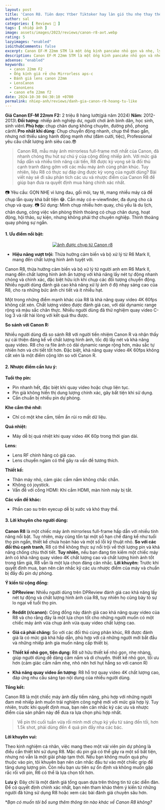 ```yaml
---
layout: post
title: 'Canon R8. Tiên dược Ytber Tiktoker hay làn gió thu nhẹ thay thế Canon RP'
author: sal
categories: [ Reviews 📝 ]
tags: [ nhiếp ảnh ]
image: assets/images/2023/reviews/canon-r8-avt.webp
rating: 5
lazyimages: "enabled"
isGithubComments: false
excerpt: Canon EF-M 22mm STM là một ống kính pancake nhỏ gọn và nhẹ, lý tưởng cho các máy ảnh mirrorless Canon EOS M.
description: Canon EF-M 22mm STM là một ống kính pancake nhỏ gọn và nhẹ, lý tưởng cho các máy ảnh mirrorless Canon EOS M.
adsense: "enabled"
keywords:
  - canon 22mm F2
  - Ống kính giá rẻ cho Mirrorless aps-c
  - Đánh giá lens canon 22mm
  - LensCanon
  - CanonLens
  - canon efm 22mm f2
date: 2024-10-30 04:30:10 +0700
permalink: nhiep-anh/reviews/danh-gia-canon-r8-hoang-tu-like
---
```


**Giá Canon EF-M 22mm F2:** 2 triệu 8 hàng lướt(giá năm 2024)
**Năm:** 2012-2013\\
**Đối tượng:** nhiếp ảnh nghiệp dư, người chơi ảnh bình dân, học sinh, sinh viên\\
**Phù hợp:** chụp chân dung không chuyên, đường phố, phong cảnh\\
**Pro nhất khi dùng**: Chụp chuyển động nhanh, chụp thể thao gần, nhưng nơi thiếu sáng hành động mạnh như (đám cưới, tiệc), Professional yêu cầu chất lượng ảnh siêu cao.😎

> Canon R8, mẫu máy ảnh mirrorless full-frame mới nhất của Canon, đã nhanh chóng thu hút sự chú ý của cộng đồng nhiếp ảnh. Với mức giá hấp dẫn và nhiều tính năng cải tiến, R8 được kỳ vọng sẽ là đối thủ cạnh tranh đáng gờm với các mẫu máy ảnh cùng phân khúc. Tuy nhiên, liệu R8 có thực sự đáp ứng được kỳ vọng của người dùng? Bài viết này sẽ đi sâu phân tích các ưu và nhược điểm của Canon R8 để giúp bạn đưa ra quyết định mua hàng chính xác nhất.

📷 Yêu cầu: GỌN NHẸ vì lưng đau, gối mỏi, tay tê, mang nhiều máy cả để chụp lẫn quay khá bất tiện 😂. Cần máy có e-viewfinder, đa dụng cho cả chụp và quay.
📷 Sử dụng: Mình chụp nhiều hơn quay, chủ yếu là du lịch, chân dung, công việc văn phòng thỉnh thoảng có chụp chân dung, hoạt động, hội thảo, sự kiện, nhưng không phải thợ chuyên nghiệp. Thỉnh thoảng quay phóng sự ngắn.

#### 1\. Ưu điểm nổi bật:

<div class="content" style="text-align:center; ">
<a href="https://i.imgur.com/LEaf7t5"><img loading="lazy" src="https://lh3.googleusercontent.com/pw/AP1GczNWvHqq3t17Hcv-1aEKBTj0FHbfEP9ZnyLccIzzuSmDuyW3-FHJrj5c28dlaBtS8BosxD_5lVtD_Yb-4aCFiIlskSax-F7THeOu9MDAaTCaQd1_UVydCSL27HBVE9fch1TV2x_2nrjhORO50er_38opCw=w611-h917-s-no-gm?authuser=1" title="source: imgur.com" alt="ảnh được chụp từ Canon r8"></a></div>


*   **Hiệu năng vượt trội:** Thừa hưởng cảm biến và bộ xử lý từ R6 Mark II, mang đến chất lượng hình ảnh tuyệt vời.

Canon R8, thừa hưởng cảm biến và bộ xử lý từ người anh em R6 Mark II, mang đến chất lượng hình ảnh ấn tượng với khả năng lấy nét tự động nhanh chóng và chính xác, đặc biệt hữu ích khi chụp các đối tượng chuyển động. Nhiều người dùng đánh giá cao khả năng xử lý ảnh ở độ nhạy sáng cao của R8, cho ra những bức ảnh chi tiết và ít nhiễu hạt.

Một trong những điểm mạnh khác của R8 là khả năng quay video 4K 60fps không cắt xén. Chất lượng video được đánh giá cao, với dải dynamic range rộng và màu sắc chân thực. Nhiều người dùng đã thử nghiệm quay video C-log 3 và rất hài lòng với kết quả thu được.

**So sánh với Canon R:**

Nhiều người dùng đã so sánh R8 với người tiền nhiệm Canon R và nhận thấy sự cải thiện đáng kể về chất lượng hình ảnh, tốc độ lấy nét và khả năng quay video. R8 cho ra file ảnh có dải dynamic range rộng hơn, màu sắc tự nhiên hơn và chi tiết tốt hơn. Đặc biệt, khả năng quay video 4K 60fps không cắt xén là một điểm cộng lớn so với Canon R.


#### 2\. Nhược điểm cần lưu ý:

 **Tuổi thọ pin:**

*   Pin nhanh hết, đặc biệt khi quay video hoặc chụp liên tục.
*   Pin giả không hiển thị dung lượng chính xác, gây bất tiện khi sử dụng.
*   Cần chuẩn bị nhiều pin dự phòng.

**Khe cắm thẻ nhớ:**

*   Chỉ có một khe cắm, tiềm ẩn rủi ro mất dữ liệu.

**Quá nhiệt:**

*   Máy dễ bị quá nhiệt khi quay video 4K 60p trong thời gian dài.

**Lens:**

*   Lens RF chính hãng có giá cao.
*   Lens chuyển ngàm có thể gây ra vấn đề tương thích.

**Thiết kế:**

*   Thân máy nhỏ, cảm giác cầm nắm không chắc chắn.
*   Không có joystick.
*   Vấn đề với cổng HDMI: Khi cắm HDMI, màn hình máy bị tắt.

**Các vấn đề khác:**

*   Phần cao su trên eyecup dễ bị xước và khó thay thế.


#### 3\. Lời khuyên cho người dùng:

 **Canon R8** là một chiếc máy ảnh mirrorless full-frame hấp dẫn với nhiều tính năng nổi bật. Tuy nhiên, máy cũng tồn tại một số hạn chế đáng kể như tuổi thọ pin ngắn, thiết kế chưa hoàn hảo và một số lỗi kỹ thuật nhỏ. **So với các đối thủ cạnh tranh**, R8 có thể không thực sự nổi trội về thời lượng pin và khả năng chống chịu thời tiết. **Tuy nhiên,** nếu bạn đang tìm kiếm một chiếc máy ảnh có khả năng quay video 4K chất lượng cao và chất lượng hình ảnh tốt trong tầm giá, R8 vẫn là một lựa chọn đáng cân nhắc. **Lời khuyên:** Trước khi quyết định mua, bạn nên cân nhắc kỹ các ưu nhược điểm của máy và chuẩn bị đầy đủ pin dự phòng.

**Ý kiến từ cộng đồng:**

*   **DPReview:** Nhiều người dùng trên DPReview đánh giá cao khả năng lấy nét tự động và chất lượng hình ảnh của R8, tuy nhiên họ cũng bày tỏ sự lo ngại về tuổi thọ pin.
*   **Reddit (r/canon):** Cộng đồng này đánh giá cao khả năng quay video của R8 và cho rằng đây là một lựa chọn tốt cho những người muốn có một chiếc máy ảnh vừa chụp ảnh vừa quay video chất lượng cao.


*   **Giá cả phải chăng:** So với các đối thủ cùng phân khúc, R8 được đánh giá là có mức giá khá hấp dẫn, phù hợp với cả những người mới bắt đầu và những nhiếp ảnh gia muốn nâng cấp thiết bị.
*   **Thiết kế nhỏ gọn, tiện dụng:** R8 sở hữu thiết kế nhỏ gọn, nhẹ nhàng, giúp người dùng dễ dàng cầm nắm và di chuyển. thiết kế nhỏ gọn, tối ưu hơn (cảm giác cầm nắm nhẹ, nhỏ nên hơi hụt hẫng so với canon R)

*   **Khả năng quay video ấn tượng:** R8 hỗ trợ quay video 4K chất lượng cao, đáp ứng nhu cầu sáng tạo nội dung của nhiều người dùng.

**Tổng kết:**

Canon R8 là một chiếc máy ảnh đầy tiềm năng, phù hợp với những người đam mê nhiếp ảnh muốn trải nghiệm công nghệ mới với mức giá hợp lý. Tuy nhiên, trước khi quyết định mua, bạn nên cân nhắc kỹ các ưu và nhược điểm của sản phẩm này để đưa ra lựa chọn phù hợp nhất.

> Về pin thì cuối tuần vừa rồi mình mới chụp kỷ yếu từ sáng đến tối, hơn 1.5k shot, phải dùng đến 4 quả pin đầy nha các bác.

**Lời khuyên vui:**

Theo kinh nghiệm cá nhân, việc mang theo một vài viên pin dự phòng là điều cần thiết khi sử dụng R8. Mặc dù pin giả có thể gây ra một số bất tiện, nhưng nó vẫn là một giải pháp tạm thời. Nếu bạn không muốn quá phụ thuộc vào pin, tôi khuyên bạn nên cân nhắc đầu tư vào một chiếc grip để tăng dung lượng pin. Còn nếu bạn ưu tiên sự ổn định và không muốn gặp rắc rối với pin, R6 có thể là lựa chọn tốt hơn.

**Lưu ý:** Đây chỉ là một đánh giá tổng quan dựa trên thông tin từ các diễn đàn. Để có quyết định chính xác nhất, bạn nên tham khảo thêm ý kiến từ những người đã từng sử dụng R8 hoặc xem các bài đánh giá chuyên sâu hơn.

**Bạn có muốn tôi bổ sung thêm thông tin nào khác về Canon R8 không?*
